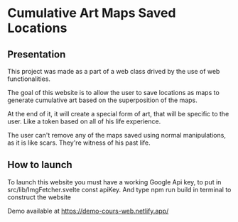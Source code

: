 # Cumulative Art Maps Saved Locations

## Presentation
This project was made as a part of a web class drived by the use of web functionalities.

The goal of this website is to allow the user to save locations as maps 
to generate cumulative art based on the superposition of the maps.

At the end of it, it will create a special form of art, that will be specific to the user. 
Like a token based on all of his life experience.

The user can't remove any of the maps saved using normal manipulations, as it is like scars. They're witness of his past life.

## How to launch

To launch this website you must have a working Google Api key, to put in src/lib/ImgFetcher.svelte const apiKey.
And type npm run build in terminal to construct the website

Demo available at https://demo-cours-web.netlify.app/